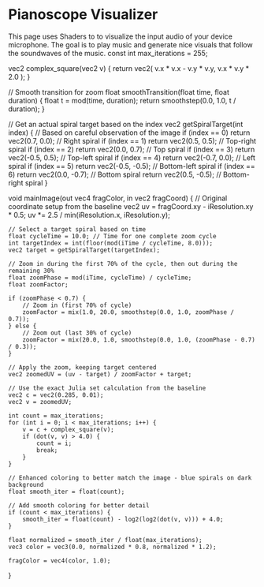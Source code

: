 # Pianoscope Visualizer

This page uses Shaders to to visualize the input audio of your device microphone. The goal is to play music and generate nice visuals that follow the soundwaves of the music.
const int max_iterations = 255;

vec2 complex_square(vec2 v) {
    return vec2(
        v.x * v.x - v.y * v.y,
        v.x * v.y * 2.0
    );
}

// Smooth transition for zoom
float smoothTransition(float time, float duration) {
    float t = mod(time, duration);
    return smoothstep(0.0, 1.0, t / duration);
}

// Get an actual spiral target based on the index
vec2 getSpiralTarget(int index) {
    // Based on careful observation of the image
    if (index == 0) return vec2(0.7, 0.0);    // Right spiral
    if (index == 1) return vec2(0.5, 0.5);    // Top-right spiral
    if (index == 2) return vec2(0.0, 0.7);    // Top spiral
    if (index == 3) return vec2(-0.5, 0.5);   // Top-left spiral
    if (index == 4) return vec2(-0.7, 0.0);   // Left spiral
    if (index == 5) return vec2(-0.5, -0.5);  // Bottom-left spiral
    if (index == 6) return vec2(0.0, -0.7);   // Bottom spiral
    return vec2(0.5, -0.5);                   // Bottom-right spiral
}

void mainImage(out vec4 fragColor, in vec2 fragCoord) {
    // Original coordinate setup from the baseline
    vec2 uv = fragCoord.xy - iResolution.xy * 0.5;
    uv *= 2.5 / min(iResolution.x, iResolution.y);
    
    // Select a target spiral based on time
    float cycleTime = 10.0; // Time for one complete zoom cycle
    int targetIndex = int(floor(mod(iTime / cycleTime, 8.0)));
    vec2 target = getSpiralTarget(targetIndex);
    
    // Zoom in during the first 70% of the cycle, then out during the remaining 30%
    float zoomPhase = mod(iTime, cycleTime) / cycleTime;
    float zoomFactor;
    
    if (zoomPhase < 0.7) {
        // Zoom in (first 70% of cycle)
        zoomFactor = mix(1.0, 20.0, smoothstep(0.0, 1.0, zoomPhase / 0.7));
    } else {
        // Zoom out (last 30% of cycle)
        zoomFactor = mix(20.0, 1.0, smoothstep(0.0, 1.0, (zoomPhase - 0.7) / 0.3));
    }
    
    // Apply the zoom, keeping target centered
    vec2 zoomedUV = (uv - target) / zoomFactor + target;

    // Use the exact Julia set calculation from the baseline
    vec2 c = vec2(0.285, 0.01);
    vec2 v = zoomedUV;
    
    int count = max_iterations;
    for (int i = 0; i < max_iterations; i++) {
        v = c + complex_square(v);
        if (dot(v, v) > 4.0) {
            count = i;
            break;
        }
    }

    // Enhanced coloring to better match the image - blue spirals on dark background
    float smooth_iter = float(count);
    
    // Add smooth coloring for better detail
    if (count < max_iterations) {
        smooth_iter = float(count) - log2(log2(dot(v, v))) + 4.0;
    }
    
    float normalized = smooth_iter / float(max_iterations);
    vec3 color = vec3(0.0, normalized * 0.8, normalized * 1.2);
    
    fragColor = vec4(color, 1.0);
}